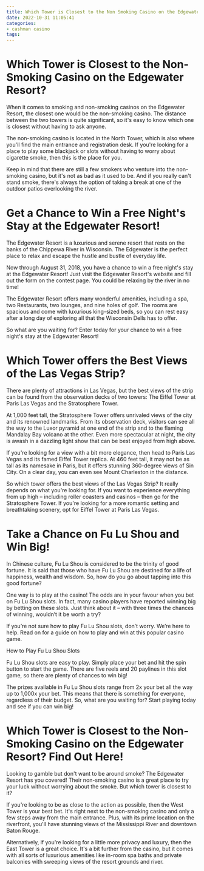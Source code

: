 ```yaml
---
title: Which Tower is Closest to the Non Smoking Casino on the Edgewater Resort
date: 2022-10-31 11:05:41
categories:
- cashman casino
tags:
---
```



#  Which Tower is Closest to the Non-Smoking Casino on the Edgewater Resort?

When it comes to smoking and non-smoking casinos on the Edgewater Resort, the closest one would be the non-smoking casino. The distance between the two towers is quite significant, so it's easy to know which one is closest without having to ask anyone. 

The non-smoking casino is located in the North Tower, which is also where you'll find the main entrance and registration desk. If you're looking for a place to play some blackjack or slots without having to worry about cigarette smoke, then this is the place for you. 

Keep in mind that there are still a few smokers who venture into the non-smoking casino, but it's not as bad as it used to be. And if you really can't stand smoke, there's always the option of taking a break at one of the outdoor patios overlooking the river.

#  Get a Chance to Win a Free Night's Stay at the Edgewater Resort!

The Edgewater Resort is a luxurious and serene resort that rests on the banks of the Chippewa River in Wisconsin. The Edgewater is the perfect place to relax and escape the hustle and bustle of everyday life.

Now through August 31, 2018, you have a chance to win a free night's stay at the Edgewater Resort! Just visit the Edgewater Resort's website and fill out the form on the contest page. You could be relaxing by the river in no time!

The Edgewater Resort offers many wonderful amenities, including a spa, two Restaurants, two lounges, and nine holes of golf. The rooms are spacious and come with luxurious king-sized beds, so you can rest easy after a long day of exploring all that the Wisconsin Dells has to offer.

So what are you waiting for? Enter today for your chance to win a free night's stay at the Edgewater Resort!

#  Which Tower offers the Best Views of the Las Vegas Strip?

There are plenty of attractions in Las Vegas, but the best views of the strip can be found from the observation decks of two towers: The Eiffel Tower at Paris Las Vegas and the Stratosphere Tower.

At 1,000 feet tall, the Stratosphere Tower offers unrivaled views of the city and its renowned landmarks. From its observation deck, visitors can see all the way to the Luxor pyramid at one end of the strip and to the flaming Mandalay Bay volcano at the other. Even more spectacular at night, the city is awash in a dazzling light show that can be best enjoyed from high above.

If you're looking for a view with a bit more elegance, then head to Paris Las Vegas and its famed Eiffel Tower replica. At 460 feet tall, it may not be as tall as its namesake in Paris, but it offers stunning 360-degree views of Sin City. On a clear day, you can even see Mount Charleston in the distance.

So which tower offers the best views of the Las Vegas Strip? It really depends on what you're looking for. If you want to experience everything from up high – including roller coasters and casinos – then go for the Stratosphere Tower. If you're looking for a more romantic setting and breathtaking scenery, opt for Eiffel Tower at Paris Las Vegas.

#  Take a Chance on Fu Lu Shou and Win Big!

In Chinese culture, Fu Lu Shou is considered to be the trinity of good fortune. It is said that those who have Fu Lu Shou are destined for a life of happiness, wealth and wisdom. So, how do you go about tapping into this good fortune?

One way is to play at the casino! The odds are in your favour when you bet on Fu Lu Shou slots. In fact, many casino players have reported winning big by betting on these slots. Just think about it – with three times the chances of winning, wouldn’t it be worth a try?

If you’re not sure how to play Fu Lu Shou slots, don’t worry. We’re here to help. Read on for a guide on how to play and win at this popular casino game.

How to Play Fu Lu Shou Slots

Fu Lu Shou slots are easy to play. Simply place your bet and hit the spin button to start the game. There are five reels and 20 paylines in this slot game, so there are plenty of chances to win big!

The prizes available in Fu Lu Shou slots range from 2x your bet all the way up to 1,000x your bet. This means that there is something for everyone, regardless of their budget. So, what are you waiting for? Start playing today and see if you can win big!

#  Which Tower is Closest to the Non-Smoking Casino on the Edgewater Resort? Find Out Here!

Looking to gamble but don't want to be around smoke? The Edgewater Resort has you covered! Their non-smoking casino is a great place to try your luck without worrying about the smoke. But which tower is closest to it?

If you're looking to be as close to the action as possible, then the West Tower is your best bet. It's right next to the non-smoking casino and only a few steps away from the main entrance. Plus, with its prime location on the riverfront, you'll have stunning views of the Mississippi River and downtown Baton Rouge.

Alternatively, if you're looking for a little more privacy and luxury, then the East Tower is a great choice. It's a bit further from the casino, but it comes with all sorts of luxurious amenities like in-room spa baths and private balconies with sweeping views of the resort grounds and river.
